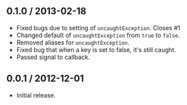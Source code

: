 0.1.0 / 2013-02-18
------------------
* Fixed bugs due to setting of `uncaughtException`. Closes #1
* Changed default of `uncaughtException` from `true` to `false`.
* Removed aliases for `uncaughtException`.
* Fixed bug that when a key is set to false, it's still caught.
* Passed signal to callback.


0.0.1 / 2012-12-01
------------------
* Initial release.
